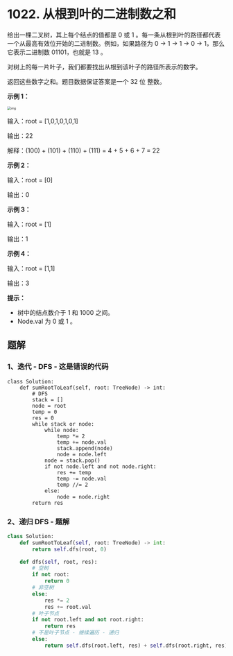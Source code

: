 # 1022. 从根到叶的二进制数之和

给出一棵二叉树，其上每个结点的值都是 0 或 1 。每一条从根到叶的路径都代表一个从最高有效位开始的二进制数。例如，如果路径为 0 -> 1 -> 1 -> 0 -> 1，那么它表示二进制数 01101，也就是 13 。

对树上的每一片叶子，我们都要找出从根到该叶子的路径所表示的数字。

返回这些数字之和。题目数据保证答案是一个 32 位 整数。

 

**示例 1：**

<img src="https://assets.leetcode.com/uploads/2019/04/04/sum-of-root-to-leaf-binary-numbers.png" alt="img" style="zoom:50%;" />

输入：root = [1,0,1,0,1,0,1]

输出：22

解释：(100) + (101) + (110) + (111) = 4 + 5 + 6 + 7 = 22

**示例 2：**

输入：root = [0]

输出：0

**示例 3：**

输入：root = [1]

输出：1

**示例 4：**

输入：root = [1,1]

输出：3

**提示：**

- 树中的结点数介于 1 和 1000 之间。
- Node.val 为 0 或 1 。

## 题解

### 1、迭代 - DFS - 这是错误的代码

```
class Solution:
    def sumRootToLeaf(self, root: TreeNode) -> int:
        # DFS
        stack = []
        node = root
        temp = 0
        res = 0
        while stack or node:
            while node:
                temp *= 2
                temp += node.val
                stack.append(node)
                node = node.left
            node = stack.pop()
            if not node.left and not node.right:
                res += temp
                temp -= node.val
                temp //= 2
            else:
                node = node.right
        return res
```

### 2、递归 DFS - 题解

```python
class Solution:
    def sumRootToLeaf(self, root: TreeNode) -> int:
        return self.dfs(root, 0)

    def dfs(self, root, res):
        # 空树
        if not root:
            return 0
        # 非空树
        else:
            res *= 2
            res += root.val
        # 叶子节点
        if not root.left and not root.right:
            return res
        # 不是叶子节点 - 继续遍历 - 递归
        else:
            return self.dfs(root.left, res) + self.dfs(root.right, res)
```

